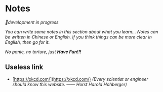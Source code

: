 # Notes
*🚧development in progress*

*You can write some notes in this section about what you learn... Notes can be written in Chinese or English. If you think things can be more clear in English, then go for it.*

*No panic, no torture, just* ***Have Fun!!!***

## Useless link
- [https://xkcd.com/](https://xkcd.com/) *(Every scientist or engineer should know this website. —— Horst Harold Hohberger)*